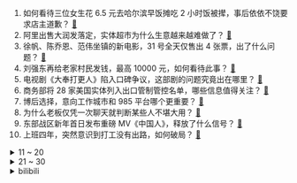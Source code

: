 1. 如何看待三位女生花 6.5 元去哈尔滨早饭摊吃 2 小时饭被撵，事后依依不饶要求店主道歉？ [:link:](https://www.zhihu.com/question/8547979881)
2. 阿里出售大润发落定，实体超市为什么生意越来越难做了？ [:link:](https://www.zhihu.com/question/8494864108)
3. 徐帆、陈乔恩、范伟坐镇的新电影，31 号全天仅售出 4 张票，出了什么问题？ [:link:](https://www.zhihu.com/question/8453050064)
4. 刘强东再给老家村民发钱，最高 10000 元，如何看待此事？ [:link:](https://www.zhihu.com/question/8528739933)
5. 电视剧《大奉打更人》陷入口碑争议，这部剧的问题究竟出在哪里？ [:link:](https://www.zhihu.com/question/8162028666)
6. 商务部将 28 家美国实体列入出口管制管控名单，哪些信息值得关注？ [:link:](https://www.zhihu.com/question/8525025716)
7. 博后选择，意向工作城市和 985 平台哪个更重要？ [:link:](https://www.zhihu.com/question/8131387926)
8. 为什么老板仅凭一次聊天就判断某些人不堪大用？ [:link:](https://www.zhihu.com/question/8330712531)
9. 东部战区新年首日发布重磅 MV《中国人》，释放了什么信号？ [:link:](https://www.zhihu.com/question/8426471438)
10. 上班四年，突然意识到打工没有出路，如何破局？ [:link:](https://www.zhihu.com/question/5194734346)
<details>
<summary>11 ~ 20</summary>

11. 多家车企公布 2024 年成绩单，比亚迪全年销量超 427 万，赛力斯销量翻倍，如何解读车企表现？ [:link:](https://www.zhihu.com/question/8447354235)
12. 如何评价男子 22 万买车投保 29 万故意开进湖里？保险公司如何发现骗保的？ [:link:](https://www.zhihu.com/question/8008232690)
13. 六耳猕猴明知道自己是假的，为什么还敢去见如来？ [:link:](https://www.zhihu.com/question/7722042462)
14. 集采阿司匹林 3 分钱一片，厂家能赚钱吗？ [:link:](https://www.zhihu.com/question/8326123240)
15. 如果世界上有一种跟老虎体重差不多的飞禽（健康状态且能飞得很高），那它能打几只老虎？ [:link:](https://www.zhihu.com/question/8092046194)
16. 我想给女儿延时满足，她问为什么不能让她现在就开心点？怎么回答？「延时满足」的教育方式如何使用？ [:link:](https://www.zhihu.com/question/5557776091)
17. 全职猎人里的蚁王是不是从一开始就没有胜算？ [:link:](https://www.zhihu.com/question/482191632)
18. 董明珠回应电器卖得贵称「格力做的不是眼前利益」，称躺平不能怪年轻人，教育家庭社会都该检讨，如何解读？ [:link:](https://www.zhihu.com/question/7910258006)
19. 如何评价战锤40k钛帝国? [:link:](https://www.zhihu.com/question/529813845)
20. 上海是否可以被称为世界级旅游城市? [:link:](https://www.zhihu.com/question/609863812)
</details>
<details>
<summary>21 ~ 30</summary>

21. 孩子越大越不爱和父母交流，亲子关系渐冷，如何才能重新走进孩子的内心世界？ [:link:](https://www.zhihu.com/question/8387643511)
22. 国产主流软件这两年才有一些 64 位，写出 64 位的软件有多难？ [:link:](https://www.zhihu.com/question/7618448134)
23. 在金庸大侠的14本主流武侠小说中，面对乔峰的杏子林危机，哪位主角魂穿后能够完美处理（有记忆和武功）？ [:link:](https://www.zhihu.com/question/7857905655)
24. 如何评价 2025.1.2 发布的 REDMI Turbo 4 要 1999 起？有哪些亮点跟槽点？ [:link:](https://www.zhihu.com/question/8512949356)
25. CES 2025 开幕在即，有哪些新产品和新技术值得期待？ [:link:](https://www.zhihu.com/question/7923111529)
26. 2025 考研初试结束后什么时候开始准备复试比较合适？ [:link:](https://www.zhihu.com/question/7810715876)
27. 如何评价《一人之下》漫画700（740）话？ [:link:](https://www.zhihu.com/question/8553759375)
28. 从社会心理学角度看，为什么人会跟随大众趋势去讨厌和自己无冤无仇的人？这类现象该如何看待和破局？ [:link:](https://www.zhihu.com/question/7761243280)
29. 你如何看待游戏与其他行业互相赋能的「游戏+」趋势？这种跨界融合是否会产生新的行业机会？ [:link:](https://www.zhihu.com/question/6778376705)
30. 《鸣潮》2.0版本已经更新，游戏体验如何？ [:link:](https://www.zhihu.com/question/8509133818)
</details><details>
<summary>bilibili</summary>

</details>